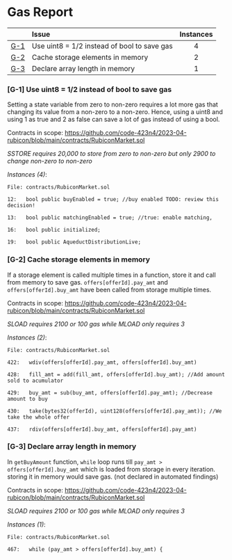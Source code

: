 # Gas Report


| |Issue|Instances|
|-|:-|:-:|
| [G-1](#G-1) | Use uint8 = 1/2 instead of bool to save gas | 4 |
| [G-2](#G-2) | Cache storage elements in memory | 2 |
| [G-3](#G-3) | Declare array length in memory | 1 |
### <a name="G-1"></a>[G-1] Use uint8 = 1/2 instead of bool to save gas 
Setting a state variable from zero to non-zero requires a lot more gas that changing its value from a non-zero 
to a non-zero. Hence, using a uint8 and using 1 as true and 2 as false can save a lot of gas instead of using a bool.

Contracts in scope: https://github.com/code-423n4/2023-04-rubicon/blob/main/contracts/RubiconMarket.sol

*SSTORE requires 20,000 to store from zero to non-zero but only 2900 to change non-zero to non-zero*

*Instances (4)*:
```solidity
File: contracts/RubiconMarket.sol

12:   bool public buyEnabled = true; //buy enabled TODO: review this decision!

13:   bool public matchingEnabled = true; //true: enable matching,

16:   bool public initialized;

19:   bool public AqueductDistributionLive;

```

### <a name="G-2"></a>[G-2] Cache storage elements in memory
If a storage element is called multiple times in a function, store it and call from memory to save gas. 
`offers[offerId].pay_amt` and `offers[offerId].buy_amt` have been called from storage multiple times.

Contracts in scope: https://github.com/code-423n4/2023-04-rubicon/blob/main/contracts/RubiconMarket.sol

*SLOAD requires 2100 or 100 gas while MLOAD only requires 3*

*Instances (2)*:
```solidity
File: contracts/RubiconMarket.sol

422:   wdiv(offers[offerId].pay_amt, offers[offerId].buy_amt)

428:   fill_amt = add(fill_amt, offers[offerId].buy_amt); //Add amount sold to acumulator

429:   buy_amt = sub(buy_amt, offers[offerId].pay_amt); //Decrease amount to buy

430:   take(bytes32(offerId), uint128(offers[offerId].pay_amt)); //We take the whole offer

437:   rdiv(offers[offerId].buy_amt, offers[offerId].pay_amt)

```

### <a name="G-3"></a>[G-3] Declare array length in memory
In `getBuyAmount` function, `while` loop runs till `pay_amt > offers[offerId].buy_amt` which is loaded
from storage in every iteration. storing it in memory would save gas. (not declared in automated findings)

Contracts in scope: https://github.com/code-423n4/2023-04-rubicon/blob/main/contracts/RubiconMarket.sol

*SLOAD requires 2100 or 100 gas while MLOAD only requires 3*

*Instances (1)*:
```solidity
File: contracts/RubiconMarket.sol

467:   while (pay_amt > offers[offerId].buy_amt) {

```